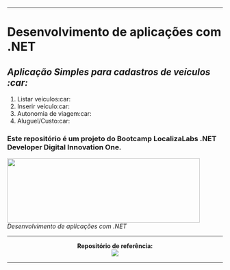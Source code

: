 <hr/>
<div>
    <h1>Desenvolvimento de aplicações com .NET</h1>
    <h2><i> Aplicação Simples para cadastros de veículos :car:</i></h2>
   <ol align="left">
        <li>Listar veículos:car:</li>
        <li>Inserir veículo:car:</li>
        <li>Autonomia de viagem:car:</li>
        <li>Aluguel/Custo:car:</li>
    </ol>
    <h3>Este repositório é um projeto do Bootcamp LocalizaLabs .NET Developer Digital Innovation One.</h3>
    <img src="https://hermes.digitalinnovation.one/site/images/logo-footer.png" width="450" height="150">
    <i>Desenvolvimento de aplicações com .NET</i>
 </div>    
<hr/>
<div align="center">
    <b>Repositório de referência:</b><br>
    <a href="https://github.com/elizarp/dio-dotnet-poo-lab-1"><img src="https://img.icons8.com/ios-filled/50/000000/github.png"/></a>
    <hr/>
</div>
